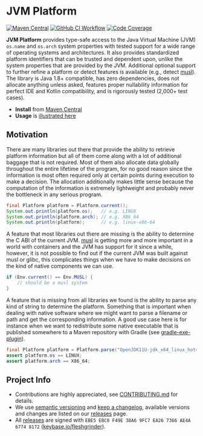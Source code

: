 # JVM Platform

[![Maven Central](https://img.shields.io/maven-central/v/com.fleshgrinder/jvm-platform)][Maven Central]
[![GitHub CI Workflow](https://img.shields.io/github/workflow/status/Fleshgrinder/jvm-platform/ci)](https://github.com/Fleshgrinder/jvm-platform/actions)
[![Code Coverage](https://img.shields.io/codecov/c/github/Fleshgrinder/jvm-platform)][CodeCov]

**JVM Platform** provides type-safe access to the Java Virtual Machine
(JVM) `os.name` and `os.arch` system properties with tested support for a wide
range of operating systems and architectures. It also provides standardized
platform identifiers that can be trusted and dependent upon, unlike the system
properties that are provided by the JVM. Additional optional support to further
refine a platform or detect features is available (e.g., detect [musl]). The
library is Java 1.8+ compatible, has zero dependencies, does not allocate
anything unless asked, features proper nullability information for perfect IDE
and Kotlin compatibility, and is rigorously tested (2,000+ test cases).

- **Install** from [Maven Central]
- **Usage** is [illustrated here][Usage.java]

## Motivation

There are many libraries out there that provide the ability to retrieve platform
information but all of them come along with a lot of additional baggage that is
not required. Most of them also allocate data globally throughout the entire
lifetime of the program, for no good reason since the information is most often
required only at certain points during execution to make a decision. The
allocation additionally makes little sense because the computation of the
information is extremely lightweight and probably never the bottleneck in any
serious program.

```java
final Platform platform = Platform.current();
System.out.println(platform.os);   // e.g. LINUX
System.out.println(platform.arch); // e.g. X86_64
System.out.println(platform);      // e.g. linux-x86-64
```

A feature that most libraries out there are missing is the ability to determine
the C ABI of the current JVM. [musl] is getting more and more important in a
world with containers and the JVM has support for it since a while, however, it
is not possible to find out if the current JVM was built against musl or glibc,
this complicates things when we have to make decisions on the kind of native
components we can use.

```java
if (Env.current() == Env.MUSL) {
    // should be a musl system
}
```

A feature that is missing from all libraries we found is the ability to parse
any kind of string to determine the platform. Something that is important when
dealing with native software where we might want to parse a filename or path and
get the corresponding information. A good use case here is for instance when we
want to redistribute some native executable that is published somewhere to a
Maven repository with Gradle (see [gradle-exe-plugin]).

```java
final Platform platform = Platform.parse("OpenJDK11U-jdk_x64_linux_hotspot_11.0.11_9.tar.gz");
assert platform.os == LINUX;
assert platform.arch == X86_64;
```

## Project Info

- Contributions are highly appreciated, see [CONTRIBUTING.md] for details.
- We use [semantic versioning] and [keep a changelog], available versions and
  changes are listed on our [releases] page.
- All [releases] are signed with
  `EBE5 EBC0 F49E 38A6 9FC7 EA26 7366 AE4A 6774 8172`
  ([keybase.io/fleshgrinder]).

<!-- @formatter:off -->
[CodeCov]: https://codecov.io/gh/Fleshgrinder/jvm-platform
[CONTRIBUTING.md]: https://github.com/Fleshgrinder/.github/blob/main/CONTRIBUTING.md
[gradle-exe-plugin]: https://github.com/Fleshgrinder/gradle-exe-plugin
[keep a changelog]: https://keepachangelog.com/
[keybase.io/fleshgrinder]: https://keybase.io/fleshgrinder
[Maven Central]: https://search.maven.org/artifact/com.fleshgrinder/jvm-platform
[musl]: https://musl.libc.org/
[releases]: https://github.com/Fleshgrinder/jvm-platform/releases
[semantic versioning]: http://semver.org/
[Usage.java]: src/test/java/com/fleshgrinder/platform/Usage.java
